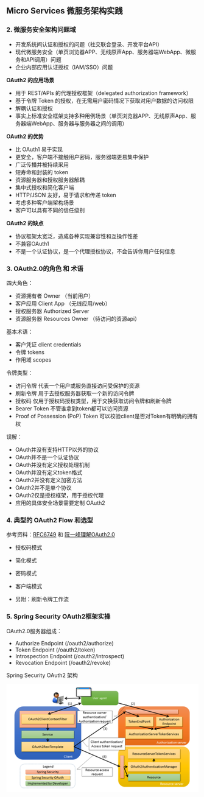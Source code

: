 ## Micro Services 微服务架构实践

### 2. 微服务安全架构问题域

- 开发系统间认证和授权的问题（社交联合登录、开发平台API）
- 现代微服务安全（单页浏览器APP、无线原声App、服务器端WebApp、微服务和API调用）问题
- 企业内部应用认证授权（IAM/SSO）问题

**OAuth2 的应用场景**

- 用于 REST/APIs 的代理授权框架（delegated authorization framework）
- 基于令牌 Token 的授权，在无需用户密码情况下获取对用户数据的访问权限
- 解耦认证和授权
- 事实上标准安全框架支持多种用例场景（单页浏览器APP、无线原声App、服务器端WebApp、服务器与服务器之间的调用）

**OAuth2 的优势**

- 比 OAuth1 易于实现
- 更安全，客户端不接触用户密码，服务器端更易集中保护
- 广泛传播并被持续采用
- 短寿命和封装的 token
- 资源服务器和授权服务器解耦
- 集中式授权和简化客户端
- HTTP/JSON 友好，易于请求和传递 token
- 考虑多种客户端架构场景
- 客户可以具有不同的信任级别

**OAuth2 的缺点**

- 协议框架太宽泛，造成各种实现兼容性和互操作性差
- 不兼容OAuth1
- 不是一个认证协议，是一个代理授权协议，不会告诉你用户任何信息

### 3. OAuth2.0的角色 和 术语

四大角色：

- 资源拥有者 Owner   （当前用户）
- 客户应用   Client App （无线应用/web）
- 授权服务器 Authorized Server
- 资源服务器 Resources Owner （待访问的资源api）

基本术语：

- 客户凭证 client credentials
- 令牌 tokens
- 作用域 scopes

令牌类型：

- 访问令牌 代表一个用户或服务直接访问受保护的资源
- 刷新令牌 用于去授权服务器获取一个新的访问令牌
- 授权码 仅用于授权码授权类型，用于交换获取访问令牌和刷新令牌
- Bearer Token 不管谁拿到token都可以访问资源
- Proof of Possession (PoP) Token 可以校验client是否对Token有明确的拥有权

误解：

- OAuth并没有支持HTTP以外的协议
- OAuth并不是一个认证协议
- OAuth并没有定义授权处理机制
- OAuth并没有定义token格式
- OAuth2并没有定义加密方法
- OAuth2并不是单个协议
- OAuth2仅是授权框架，用于授权代理
- 应用的具体安全场景需要定制 OAuth2

### 4. 典型的 OAuth2 Flow 和选型

参考资料：[RFC6749](http://www.rfcreader.com/#rfc6749) 和 [阮一峰理解OAuth2.0](http://www.ruanyifeng.com/blog/2014/05/oauth_2_0.html)

- 授权码模式
- 简化模式
- 密码模式
- 客户端模式

- 另附：刷新令牌工作流

### 5. Spring Security OAuth2框架实操

OAuth2.0服务器组成：

- Authorize Endpoint (/oauth2/authorize)
- Token Endpoint (/oauth2/token)
- Introspection Endpoint (/oauth2/introspect)
- Revocation Endpoint (/oauth2/revoke)

Spring Security OAuth2 架构

![SpringSecurityOAuth2Architecture](./OAuth_OAuth2Architecture.png)

